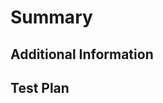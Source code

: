 # Summary

<!--
*Pssst...you... yes you! Did you run `make lint` and perhaps `make format`? If not, go away, run those commands, and then come back (if you are using VS Code... then you shouldn't need to do `make lint`*
-->

<!--
Please provide a summary of the change. What does this PR do? What does it solve?
-->

## Additional Information

<!--
Auxiliary information and additional context for the change goes here.
-->

## Test Plan

<!--
Add information on how you tested your changes.
-->